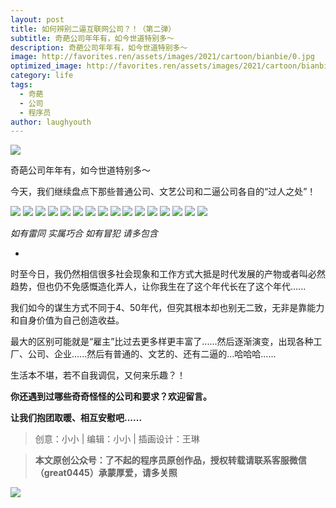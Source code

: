 ```yaml
---
layout: post
title: 如何辨别二逼互联网公司？！（第二弹）
subtitle: 奇葩公司年年有，如今世道特别多～
description: 奇葩公司年年有，如今世道特别多～
image: http://favorites.ren/assets/images/2021/cartoon/bianbie/0.jpg
optimized_image: http://favorites.ren/assets/images/2021/cartoon/bianbie/0.jpg
category: life
tags:
  - 奇葩
  - 公司
  - 程序员
author: laughyouth
---
```



![](http://favorites.ren/assets/images/2021/cartoon/bianbie/640.jpeg)

奇葩公司年年有，如今世道特别多～

今天，我们继续盘点下那些普通公司、文艺公司和二逼公司各自的“过人之处”！

![](http://favorites.ren/assets/images/2021/cartoon/bianbie/640-1.jpeg)
![](http://favorites.ren/assets/images/2021/cartoon/bianbie/640-2.jpeg)
![](http://favorites.ren/assets/images/2021/cartoon/bianbie/640-3.jpeg)
![](http://favorites.ren/assets/images/2021/cartoon/bianbie/640-4.jpeg)
![](http://favorites.ren/assets/images/2021/cartoon/bianbie/640-5.jpeg)
![](http://favorites.ren/assets/images/2021/cartoon/bianbie/640-6.jpeg)
![](http://favorites.ren/assets/images/2021/cartoon/bianbie/640-7.jpeg)
![](http://favorites.ren/assets/images/2021/cartoon/bianbie/640-8.jpeg)
![](http://favorites.ren/assets/images/2021/cartoon/bianbie/640-9.jpeg)
![](http://favorites.ren/assets/images/2021/cartoon/bianbie/640-10.jpeg)
![](http://favorites.ren/assets/images/2021/cartoon/bianbie/640-11.jpeg)
![](http://favorites.ren/assets/images/2021/cartoon/bianbie/640-12.jpeg)
![](http://favorites.ren/assets/images/2021/cartoon/bianbie/640-13.jpeg)
![](http://favorites.ren/assets/images/2021/cartoon/bianbie/640-14.jpeg)
![](http://favorites.ren/assets/images/2021/cartoon/bianbie/640-15.jpeg)
![](http://favorites.ren/assets/images/2021/cartoon/bianbie/640-16.jpeg)

*如有雷同 实属巧合*  *如有冒犯 请多包含*

-
时至今日，我仍然相信很多社会现象和工作方式大抵是时代发展的产物或者叫必然趋势，但也仍不免感慨造化弄人，让你我生在了这个年代长在了这个年代......

我们如今的谋生方式不同于4、50年代，但究其根本却也别无二致，无非是靠能力和自身价值为自己创造收益。

最大的区别可能就是“雇主”比过去更多样更丰富了......然后逐渐演变，出现各种工厂、公司、企业......然后有普通的、文艺的、还有二逼的...哈哈哈......

生活本不堪，若不自我调侃，又何来乐趣？！

**你还遇到过哪些奇奇怪怪的公司和要求？欢迎留言。**

**让我们抱团取暖、相互安慰吧......**

>创意：小小 | 编辑：小小 | 插画设计：王琳

>**本文原创公众号：了不起的程序员原创作品，授权转载请联系客服微信（great0445）承蒙厚爱，请多关照**

![](http://favorites.ren/assets/images/2021/cartoon/jiaban/640-3.jpeg)




